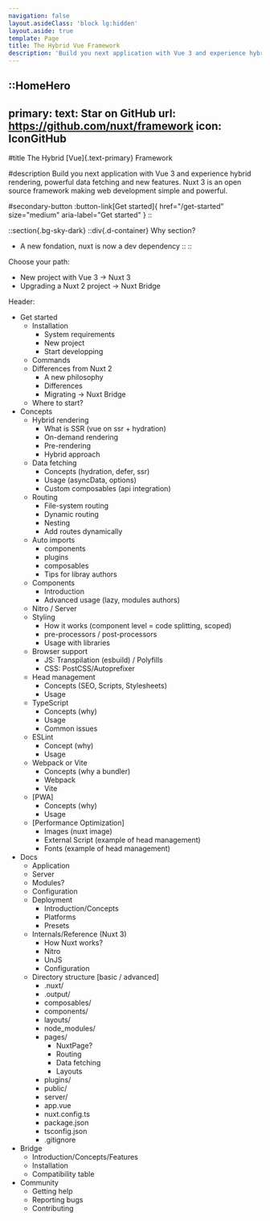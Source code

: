 ```yaml
---
navigation: false
layout.asideClass: 'block lg:hidden'
layout.aside: true
template: Page
title: The Hybrid Vue Framework
description: 'Build you next application with Vue 3 and experience hybrid rendering, with an improved directory structure and new features Nuxt 3 is an open source framework making web development simple and powerful.'
---
```


::HomeHero
---
primary:
  text: Star on GitHub
  url: https://github.com/nuxt/framework
  icon: IconGitHub
---

#title
The Hybrid [Vue]{.text-primary} Framework

#description
Build you next application with Vue 3 and experience hybrid rendering, powerful data fetching and new features.
Nuxt 3 is an open source framework making web development simple and powerful.

#secondary-button
:button-link[Get started]{ href="/get-started" size="medium" aria-label="Get started" }
::

::section{.bg-sky-dark}
  ::div{.d-container}
  Why section?
  - A new fondation, nuxt is now a dev dependency
  ::
::

Choose your path:
- New project with Vue 3 -> Nuxt 3
- Upgrading a Nuxt 2 project -> Nuxt Bridge


Header:
- Get started
  - Installation
    - System requirements
    - New project
    - Start developping
  - Commands
  - Differences from Nuxt 2
    - A new philosophy
    - Differences
    - Migrating -> Nuxt Bridge
  - Where to start?
- Concepts
  - Hybrid rendering
    - What is SSR (vue on ssr + hydration)
    - On-demand rendering
    - Pre-rendering
    - Hybrid approach
  - Data fetching
    - Concepts (hydration, defer, ssr)
    - Usage (asyncData, options)
    - Custom composables (api integration)
  - Routing
    - File-system routing
    - Dynamic routing
    - Nesting
    - Add routes dynamically
  - Auto imports
    - components
    - plugins
    - composables
    - Tips for libray authors
  - Components
    - Introduction
    - Advanced usage (lazy, modules authors)
  - Nitro / Server
  - Styling
    - How it works (component level = code splitting, scoped)
    - pre-processors / post-processors
    - Usage with libraries
  - Browser support
    - JS: Transpilation (esbuild) / Polyfills
    - CSS: PostCSS/Autoprefixer
  - Head management
    - Concepts (SEO, Scripts, Stylesheets)
    - Usage
  - TypeScript
    - Concepts (why)
    - Usage
    - Common issues
  - ESLint
    - Concept (why)
    - Usage
  - Webpack or Vite
    - Concepts (why a bundler)
    - Webpack
    - Vite
  - [PWA]
    - Concepts (why)
    - Usage
  - [Performance Optimization]
    - Images (nuxt image)
    - External Script (example of head management)
    - Fonts (example of head management)
- Docs
  - Application
  - Server
  - Modules?
  - Configuration
  - Deployment
    - Introduction/Concepts
    - Platforms
    - Presets
  - Internals/Reference (Nuxt 3)
    - How Nuxt works?
    - Nitro
    - UnJS
    - Configuration
  - Directory structure [basic / advanced]
    - .nuxt/
    - .output/
    - composables/
    - components/
    - layouts/
    - node_modules/
    - pages/
      - NuxtPage?
      - Routing
      - Data fetching
      - Layouts
    - plugins/
    - public/
    - server/
    - app.vue
    - nuxt.config.ts
    - package.json
    - tsconfig.json
    - .gitignore
- Bridge
  - Introduction/Concepts/Features
  - Installation
  - Compatibility table
- Community
  - Getting help
  - Reporting bugs
  - Contributing

